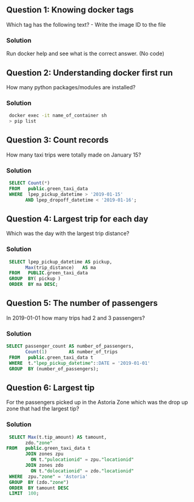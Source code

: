 ## Question 1:  Knowing docker tags  

Which tag has the following text? - Write the image ID to the file

### Solution
Run docker help and see what is the correct answer. (No code)

## Question 2:  Understanding docker first run  

How many python packages/modules are installed?


### Solution
```bash
 docker exec -it name_of_container sh
 > pip list
```

## Question 3: Count records  

How many taxi trips were totally made on January 15?


### Solution
```sql
 SELECT Count(*)
 FROM   public.green_taxi_data
 WHERE  lpep_pickup_datetime > '2019-01-15'
       AND lpep_dropoff_datetime < '2019-01-16'; 
```

## Question 4: Largest trip for each day 

Which was the day with the largest trip distance?

### Solution
```sql
 SELECT lpep_pickup_datetime AS pickup,
       Max(trip_distance)   AS ma
 FROM   PUBLIC.green_taxi_data
 GROUP  BY( pickup )
 ORDER  BY ma DESC; 
```

## Question 5: The number of passengers  

In 2019-01-01 how many trips had 2 and 3 passengers?

### Solution
```sql
SELECT passenger_count AS number_of_passengers,
       Count(1)        AS number_of_trips
 FROM   public.green_taxi_data t
 WHERE  t."lpep_pickup_datetime"::DATE = '2019-01-01'
 GROUP  BY (number_of_passengers); 
```

## Question 6: Largest tip 

For the passengers picked up in the Astoria Zone which was the drop up zone that had the largest tip?

### Solution
```sql
 SELECT Max(t.tip_amount) AS tamount,
       zdo."zone"
FROM   public.green_taxi_data t
       JOIN zones zpu
         ON t."pulocationid" = zpu."locationid"
       JOIN zones zdo
         ON t."dolocationid" = zdo."locationid"
 WHERE  zpu."zone" = 'Astoria'
 GROUP  BY (zdo."zone")
 ORDER  BY tamount DESC
 LIMIT  100; 
```